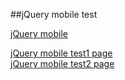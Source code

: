##jQuery mobile test  

<a href="http://jquerymobile.com/">jQuery mobile</a>  

<a href="http://smilesol85.github.io/dev/jquery-mobile/_beta/swipe-test1.html">jQuery mobile test1 page</a>  
<a href="http://smilesol85.github.io/dev/jquery-mobile/_beta/swipe-test2.html">jQuery mobile test2 page</a>  